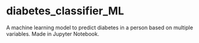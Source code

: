 # diabetes_classifier_ML
A machine learning model to predict diabetes in a person based on multiple variables. Made in Jupyter Notebook.
